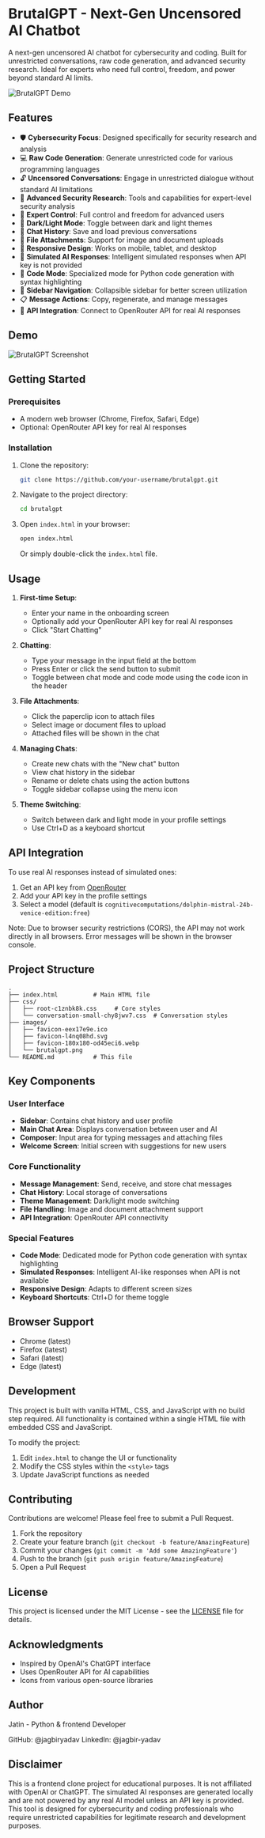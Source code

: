 # BrutalGPT - Next-Gen Uncensored AI Chatbot

A next-gen uncensored AI chatbot for cybersecurity and coding. Built for unrestricted conversations, raw code generation, and advanced security research. Ideal for experts who need full control, freedom, and power beyond standard AI limits.

![BrutalGPT Demo](images/brutalgpt.png)

## Features

- 🛡️ **Cybersecurity Focus**: Designed specifically for security research and analysis
- 💻 **Raw Code Generation**: Generate unrestricted code for various programming languages
- 🔓 **Uncensored Conversations**: Engage in unrestricted dialogue without standard AI limitations
- 🧠 **Advanced Security Research**: Tools and capabilities for expert-level security analysis
- 🎯 **Expert Control**: Full control and freedom for advanced users
- 🌙 **Dark/Light Mode**: Toggle between dark and light themes
- 💬 **Chat History**: Save and load previous conversations
- 📁 **File Attachments**: Support for image and document uploads
- 🎨 **Responsive Design**: Works on mobile, tablet, and desktop
- 🧪 **Simulated AI Responses**: Intelligent simulated responses when API key is not provided
- 🔧 **Code Mode**: Specialized mode for Python code generation with syntax highlighting
- 🎯 **Sidebar Navigation**: Collapsible sidebar for better screen utilization
- 📋 **Message Actions**: Copy, regenerate, and manage messages
- 🔐 **API Integration**: Connect to OpenRouter API for real AI responses

## Demo

![BrutalGPT Screenshot](images/demo.png)

## Getting Started

### Prerequisites

- A modern web browser (Chrome, Firefox, Safari, Edge)
- Optional: OpenRouter API key for real AI responses

### Installation

1. Clone the repository:
   ```bash
   git clone https://github.com/your-username/brutalgpt.git
   ```

2. Navigate to the project directory:
   ```bash
   cd brutalgpt
   ```

3. Open `index.html` in your browser:
   ```bash
   open index.html
   ```
   Or simply double-click the `index.html` file.

## Usage

1. **First-time Setup**:
   - Enter your name in the onboarding screen
   - Optionally add your OpenRouter API key for real AI responses
   - Click "Start Chatting"

2. **Chatting**:
   - Type your message in the input field at the bottom
   - Press Enter or click the send button to submit
   - Toggle between chat mode and code mode using the code icon in the header

3. **File Attachments**:
   - Click the paperclip icon to attach files
   - Select image or document files to upload
   - Attached files will be shown in the chat

4. **Managing Chats**:
   - Create new chats with the "New chat" button
   - View chat history in the sidebar
   - Rename or delete chats using the action buttons
   - Toggle sidebar collapse using the menu icon

5. **Theme Switching**:
   - Switch between dark and light mode in your profile settings
   - Use Ctrl+D as a keyboard shortcut

## API Integration

To use real AI responses instead of simulated ones:

1. Get an API key from [OpenRouter](https://openrouter.ai/)
2. Add your API key in the profile settings
3. Select a model (default is `cognitivecomputations/dolphin-mistral-24b-venice-edition:free`)

Note: Due to browser security restrictions (CORS), the API may not work directly in all browsers. Error messages will be shown in the browser console.

## Project Structure

```
.
├── index.html          # Main HTML file
├── css/
│   ├── root-c1znbk8k.css     # Core styles
│   └── conversation-small-chy8jwv7.css  # Conversation styles
├── images/
│   ├── favicon-eex17e9e.ico
│   ├── favicon-l4nq08hd.svg
│   ├── favicon-180x180-od45eci6.webp
│   └── brutalgpt.png
└── README.md           # This file
```

## Key Components

### User Interface
- **Sidebar**: Contains chat history and user profile
- **Main Chat Area**: Displays conversation between user and AI
- **Composer**: Input area for typing messages and attaching files
- **Welcome Screen**: Initial screen with suggestions for new users

### Core Functionality
- **Message Management**: Send, receive, and store chat messages
- **Chat History**: Local storage of conversations
- **Theme Management**: Dark/light mode switching
- **File Handling**: Image and document attachment support
- **API Integration**: OpenRouter API connectivity

### Special Features
- **Code Mode**: Dedicated mode for Python code generation with syntax highlighting
- **Simulated Responses**: Intelligent AI-like responses when API is not available
- **Responsive Design**: Adapts to different screen sizes
- **Keyboard Shortcuts**: Ctrl+D for theme toggle

## Browser Support

- Chrome (latest)
- Firefox (latest)
- Safari (latest)
- Edge (latest)

## Development

This project is built with vanilla HTML, CSS, and JavaScript with no build step required. All functionality is contained within a single HTML file with embedded CSS and JavaScript.

To modify the project:
1. Edit `index.html` to change the UI or functionality
2. Modify the CSS styles within the `<style>` tags
3. Update JavaScript functions as needed

## Contributing

Contributions are welcome! Please feel free to submit a Pull Request.

1. Fork the repository
2. Create your feature branch (`git checkout -b feature/AmazingFeature`)
3. Commit your changes (`git commit -m 'Add some AmazingFeature'`)
4. Push to the branch (`git push origin feature/AmazingFeature`)
5. Open a Pull Request

## License

This project is licensed under the MIT License - see the [LICENSE](LICENSE) file for details.

## Acknowledgments

- Inspired by OpenAI's ChatGPT interface
- Uses OpenRouter API for AI capabilities
- Icons from various open-source libraries

## Author
Jatin - Python & frontend Developer

GitHub: @jagbiryadav
LinkedIn: @jagbir-yadav


## Disclaimer

This is a frontend clone project for educational purposes. It is not affiliated with OpenAI or ChatGPT. The simulated AI responses are generated locally and are not powered by any real AI model unless an API key is provided. This tool is designed for cybersecurity and coding professionals who require unrestricted capabilities for legitimate research and development purposes.

